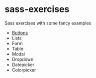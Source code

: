 # sass-exercises

Sass exercises with some fancy examples

- [Buttons](/buttons/README.md)
- Lists
- Form
- Table
- Modal
- Dropdown
- Datepicker
- Colorpicker

